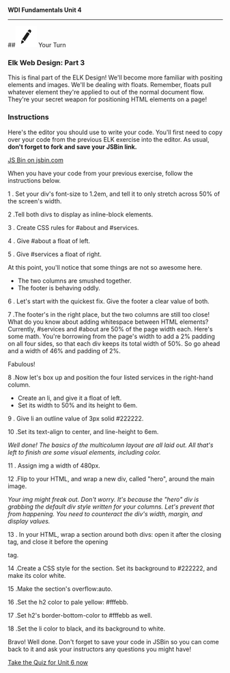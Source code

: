 **WDI Fundamentals Unit 4**

---

##![Your Turn](../assets/exercise.png) Your Turn

### Elk Web Design: Part 3

This is final part of the ELK Design! We'll become more familiar with positing elements and images. We'll be dealing with floats. Remember, floats pull whatever element they're applied to out of the normal document flow. They're your secret weapon for positioning HTML elements on a page!

### Instructions

Here's the editor you should use to write your code. You'll first need to copy over your code from the previous ELK exercise into the editor. As usual, **don't forget to fork and save your JSBin link.**

<a class="jsbin-embed" href="http://jsbin.com/tifivo/embed?html,css,outputheight=600px">JS Bin on jsbin.com</a><script src="http://static.jsbin.com/js/embed.min.js?3.35.12"></script>

When you have your code from your previous exercise, follow the instructions below.

1 . Set your div's font-size to 1.2em, and tell it to only stretch across 50% of the screen's width.

2 .Tell both divs to display as inline-block elements.

3 . Create CSS rules for #about and #services.

4 . Give #about a float of left.

5 . Give #services a float of right.

At this point, you'll notice that some things are not so awesome here.
  * The two columns are smushed together.
  * The footer is behaving oddly.

6 . Let's start with the quickest fix. Give the footer a clear value of both.

7 .The footer's in the right place, but the two columns are still too close! What do you know about adding whitespace between HTML elements? Currently, #services and #about are 50% of the page width each. Here's some math. You're borrowing from the page's width to add a 2% padding on all four sides, so that each div keeps its total width of 50%. So go ahead and a width of 46% and padding of 2%.

Fabulous!

8 .Now let's box up and position the four listed services in the right-hand column.

  * Create an li, and give it a float of left.
  * Set its width to 50% and its height to 6em.

9 . Give li an outline value of 3px solid #222222.

10 .Set its text-align to center, and line-height to 6em.

*Well done! The basics of the multicolumn layout are all laid out. All that's left to finish are some visual elements, including color.*

11 . Assign img a width of 480px.

12 .Flip to your HTML, and wrap a new div, called "hero", around the main image.

*Your img might freak out. Don't worry. It's because the "hero" div is grabbing the default div style written for your columns. Let's prevent that from happening. You need to counteract the div's width, margin, and display values.*

13 . In your HTML, wrap a section around both divs: open it after the </header> closing tag, and close it before the opening <footer> tag.

14 .Create a CSS style for the section. Set its background to #222222, and make its color white.

15 .Make the section's overflow:auto.

16 .Set the h2 color to pale yellow: #fffebb.

17 .Set h2's border-bottom-color to #fffebb as well.

18 .Set the li color to black, and its background to white.

Bravo! Well done. Don't forget to save your code in JSBin so you can come back to it and ask your instructors any questions you might have!

[Take the Quiz for Unit 6 now ](10_quiz.md)
